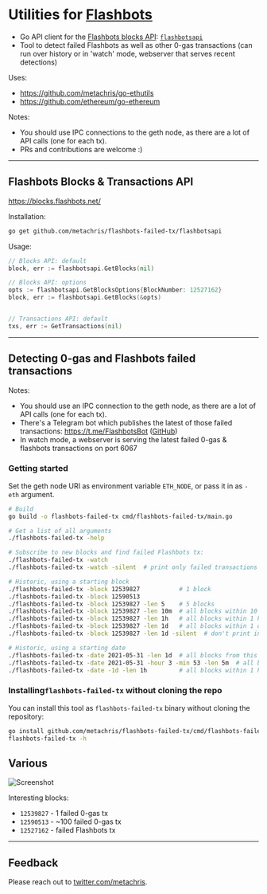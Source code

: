 # Utilities for [Flashbots](https://github.com/flashbots/pm)

* Go API client for the [Flashbots blocks API](https://blocks.flashbots.net/): [`flashbotsapi`](https://github.com/metachris/flashbots-failed-tx/tree/master/flashbotsapi)
* Tool to detect failed Flashbots as well as other 0-gas transactions (can run over history or in 'watch' mode, webserver that serves recent detections)

Uses:

* https://github.com/metachris/go-ethutils
* https://github.com/ethereum/go-ethereum

Notes:

* You should use IPC connections to the geth node, as there are a lot of API calls (one for each tx).
* PRs and contributions are welcome :)

---

## Flashbots Blocks & Transactions API

https://blocks.flashbots.net/

Installation:

```bash
go get github.com/metachris/flashbots-failed-tx/flashbotsapi
```

Usage:

```go
// Blocks API: default
block, err := flashbotsapi.GetBlocks(nil)

// Blocks API: options
opts := flashbotsapi.GetBlocksOptions{BlockNumber: 12527162}
block, err := flashbotsapi.GetBlocks(&opts)


// Transactions API: default
txs, err := GetTransactions(nil)
```

---

## Detecting 0-gas and Flashbots failed transactions


Notes:

* You should use an IPC connection to the geth node, as there are a lot of API calls (one for each tx).
* There's a Telegram bot which publishes the latest of those failed transactions: https://t.me/FlashbotsBot ([GitHub](https://github.com/metachris/flashbots-tx-telegram-bot))
* In watch mode, a webserver is serving the latest failed 0-gas & flashbots transactions on port 6067

### Getting started

Set the geth node URI as environment variable `ETH_NODE`, or pass it in as `-eth` argument.

```bash
# Build
go build -o flashbots-failed-tx cmd/flashbots-failed-tx/main.go

# Get a list of all arguments
./flashbots-failed-tx -help

# Subscribe to new blocks and find failed Flashbots tx:
./flashbots-failed-tx -watch
./flashbots-failed-tx -watch -silent  # print only failed transactions

# Historic, using a starting block
./flashbots-failed-tx -block 12539827           # 1 block
./flashbots-failed-tx -block 12590513
./flashbots-failed-tx -block 12539827 -len 5    # 5 blocks
./flashbots-failed-tx -block 12539827 -len 10m  # all blocks within 10 minutes of given block
./flashbots-failed-tx -block 12539827 -len 1h   # all blocks within 1 hour of given block
./flashbots-failed-tx -block 12539827 -len 1d   # all blocks within 1 day of given block
./flashbots-failed-tx -block 12539827 -len 1d -silent  # don't print information for every block

# Historic, using a starting date
./flashbots-failed-tx -date 2021-05-31 -len 1d  # all blocks from this day (00:00:00 -> 23:59:59 UTC)
./flashbots-failed-tx -date 2021-05-31 -hour 3 -min 53 -len 5m  # all blocks within 1 hour of given date and time (UTC)
./flashbots-failed-tx -date -1d -len 1h         # all blocks within 1 hour of yesterday 00:00:00 (UTC)
```

### Installing`flashbots-failed-tx` without cloning the repo

You can install this tool as `flashbots-failed-tx` binary without cloning the repository:

```bash
go install github.com/metachris/flashbots-failed-tx/cmd/flashbots-failed-tx@master
flashbots-failed-tx -h
```

## Various

![Screenshot](https://user-images.githubusercontent.com/116939/120549797-532fa500-c3f4-11eb-84fc-1e02d1db4cd6.png)

Interesting blocks:

* `12539827` - 1 failed 0-gas tx
* `12590513` - ~100 failed 0-gas tx
* `12527162` - failed Flashbots tx

---

## Feedback

Please reach out to [twitter.com/metachris](https://twitter.com/metachris).
